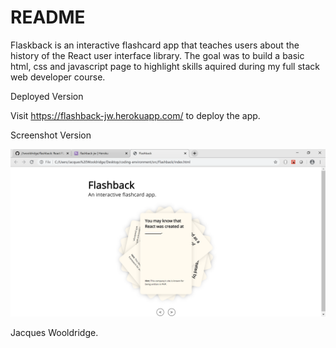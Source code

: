 # README

Flaskback is an interactive flashcard app that teaches users about the history of the React user interface library. The goal was to build a basic html, css and javascript page to highlight skills aquired during my full stack web developer course.

Deployed Version

Visit https://flashback-jw.herokuapp.com/ to deploy the app.

Screenshot Version

![Flashback App Screenshot](images/Flashback_image.png "Screenshot") 

Jacques Wooldridge.

